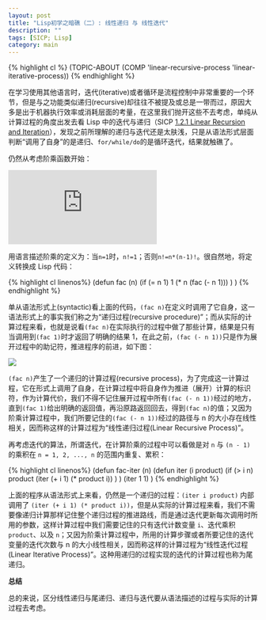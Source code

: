 ```yaml
---
layout: post
title: "Lisp初学之暗礁（二）: 线性递归 与 线性迭代"
description: ""
tags: [SICP; Lisp]
category: main
---
```


{% highlight cl %}
(TOPIC-ABOUT (COMP 'linear-recursive-process 'linear-iterative-process))
{% endhighlight %}

在学习使用其他语言时，迭代(iterative)或者循环是流程控制中非常重要的一个环节，但是与之功能类似递归(recursive)却往往不被提及或总是一带而过，原因大多是出于机器执行效率或消耗层面的考量，在这里我们抛开这些不去考虑，单纯从计算过程的角度出发去看 Lisp 中的迭代与递归（SICP [1.2.1  Linear Recursion and Iteration](http://sniky.github.io/extra/sicp/book-Z-H-11.html#%_sec_1.2.1)），发现之前所理解的递归与迭代还是太肤浅，只是从语法形式层面判断“调用了自身”的是递归、`for/while/do`的是循环迭代，结果就触礁了。

仍然从考虑阶乘函数开始：

![](http://latex.codecogs.com/svg.latex?n%21%20%3D%20n%20%5Ccdot%20%28n%20-%201%29%20%5Ccdot%20%28n%20-%202%29%20%5Ccdot%20%5Ccdot%20%5Ccdot%203%20%5Ccdot%202%5Ccdot%201)

用语言描述阶乘的定义为：当`n=1`时，`n!=1`；否则`n!=n*(n-1)!`。很自然地，将定义转换成 Lisp 代码：

{% highlight cl linenos%}
(defun fac (n)
	(if (= n 1)
		1
		(* n (fac (- n 1)))
	)
)
{% endhighlight %}

单从语法形式上(syntactic)看上面的代码，`(fac n)`在定义时调用了它自身，这一语法形式上的事实我们称之为“递归过程(recursive procedure)”；而从实际的计算过程来看，也就是说看`(fac n)`在实际执行的过程中做了那些计算，结果是只有当调用到`(fac 1)`时才返回了明确的结果 1，在此之前，`(fac (- n 1))`只是作为展开过程中的助记符，推进程序的前进，如下图：

![](http://sniky.github.io/extra/sicp/ch1-Z-G-7.gif)

`(fac n)`产生了一个递归的计算过程(recursive process)，为了完成这一计算过程，它在形式上调用了自身，在计算过程中将自身作为推进（展开）计算的标识符，作为计算代价，我们不得不记住展开过程中所有`(fac (- n 1))`经过的地方，直到`(fac 1)`给出明确的返回值，再沿原路返回回去，得到`(fac n)`的值；又因为阶乘计算过程中，我们所要记住的`(fac (- n 1))`经过的路径与 n 的大小存在线性相关，因而称这样的计算过程为“<span class='emp'>线性递归过程(Linear Recursive Process)</span>”。

再考虑迭代的算法，所谓迭代，在计算阶乘的过程中可以看做是对 `n` 与 `(n - 1)` 的乘积在 `n = 1, 2, ..., n` 的范围内重复、累积：

{% highlight cl linenos%}
(defun fac-iter (n)
	(defun iter (i product)
		(if (> i n)
			product
			(iter (+ i 1) (* product i))
		)
	)
	(iter 1 1)
)
{% endhighlight %}

上面的程序从语法形式上来看，仍然是一个递归的过程：`(iter i product)` 内部调用了 `(iter (+ i 1) (* product i))`，但是从实际的计算过程来看，我们不需要像递归计算那样记住整个递归过程的推进路线，而是通过迭代更新每次调用时所用的参数，这样计算过程中我们需要记住的只有迭代计数变量 `i`、迭代乘积 `product`、以及 `n`；又因为阶乘计算过程中，所用的计算步骤或者所要记住的迭代变量的迭代次数与 n 的大小线性相关，因而称这样的计算过程为“<span class="emp">线性迭代过程(Linear Iterative Process)</span>”。这种用递归的过程实现的迭代的计算过程也称为<span class="emp">尾递归</span>。

**总结**

总的来说，区分线性递归与尾递归、递归与迭代要从语法描述的过程与实际的计算过程去考虑。
